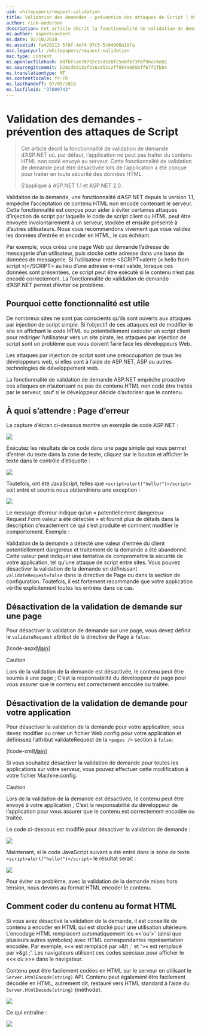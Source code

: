 ```yaml
---
uid: whitepapers/request-validation
title: Validation des demandes - prévention des attaques de Script | Microsoft Docs
author: rick-anderson
description: Cet article décrit la fonctionnalité de validation de demande d’ASP.NET où, par défaut, l’application ne peut pas traiter non codé soumettre des contenus de HTML...
ms.author: aspnetcontent
ms.date: 02/10/2010
ms.assetid: fa429113-5f8f-4ef4-97c5-5c04900a19fa
msc.legacyurl: /whitepapers/request-validation
msc.type: content
ms.openlocfilehash: 0dfbfcae70792c57d530fc5e6fb73f8f96ec6e02
ms.sourcegitcommit: b28cd0313af316c051c2ff8549865bff67f2fbb4
ms.translationtype: MT
ms.contentlocale: fr-FR
ms.lasthandoff: 07/05/2018
ms.locfileid: "37809743"
---
```

<a name="request-validation---preventing-script-attacks"></a>Validation des demandes - prévention des attaques de Script
====================
> Cet article décrit la fonctionnalité de validation de demande d’ASP.NET où, par défaut, l’application ne peut pas traiter du contenu HTML non codé envoyé au serveur. Cette fonctionnalité de validation de demande peut être désactivée lors de l’application a été conçue pour traiter en toute sécurité des données HTML.
> 
> S’applique à ASP.NET 1.1 et ASP.NET 2.0.


Validation de la demande, une fonctionnalité d’ASP.NET depuis la version 1.1, empêche l’acceptation de contenu HTML non encodé contenant le serveur. Cette fonctionnalité est conçue pour aider à éviter certaines attaques d’injection de script par laquelle le code de script client ou HTML peut être envoyée involontairement à un serveur, stockée et ensuite présenté à d’autres utilisateurs. Nous vous recommandons vivement que vous validez les données d’entrée et encoder en HTML, le cas échéant.

Par exemple, vous créez une page Web qui demande l’adresse de messagerie d’un utilisateur, puis stocke cette adresse dans une base de données de messagerie. Si l’utilisateur entre &lt;SCRIPT&gt;alerte (« hello from script »)&lt;/SCRIPT&gt; au lieu d’une adresse e-mail valide, lorsque ces données sont présentées, ce script peut être exécuté si le contenu n’est pas encodé correctement. La fonctionnalité de validation de demande d’ASP.NET permet d’éviter ce problème.

## <a name="why-this-feature-is-useful"></a>Pourquoi cette fonctionnalité est utile

De nombreux sites ne sont pas conscients qu’ils sont ouverts aux attaques par injection de script simple. Si l’objectif de ces attaques est de modifier le site en affichant le code HTML ou potentiellement exécuter un script client pour rediriger l’utilisateur vers un site pirate, les attaques par injection de script sont un problème que vous doivent faire face les développeurs Web.

Les attaques par injection de script sont une préoccupation de tous les développeurs web, si elles sont à l’aide de ASP.NET, ASP ou autres technologies de développement web.

La fonctionnalité de validation de demande ASP.NET empêche proactive ces attaques en n’autorisant ne pas de contenu HTML non codé être traités par le serveur, sauf si le développeur décide d’autoriser que le contenu.

## <a name="what-to-expect-error-page"></a>À quoi s’attendre : Page d’erreur

La capture d’écran ci-dessous montre un exemple de code ASP.NET :

![](request-validation/_static/image1.png)

Exécutez les résultats de ce code dans une page simple qui vous permet d’entrer du texte dans la zone de texte, cliquez sur le bouton et afficher le texte dans le contrôle d’étiquette :

![](request-validation/_static/image2.png)

Toutefois, ont été JavaScript, telles que `<script>alert("hello!")</script>` soit entré et soumis nous obtiendrions une exception :

![](request-validation/_static/image3.png)

Le message d’erreur indique qu’un « potentiellement dangereux Request.Form valeur a été détectée » et fournit plus de détails dans la description d’exactement ce qui s’est produite et comment modifier le comportement. Exemple :

Validation de la demande a détecté une valeur d’entrée du client potentiellement dangereux et traitement de la demande a été abandonné. Cette valeur peut indiquer une tentative de compromettre la sécurité de votre application, tel qu’une attaque de script entre sites. Vous pouvez désactiver la validation de la demande en définissant `validateRequest=false` dans la directive de Page ou dans la section de configuration. Toutefois, il est fortement recommandé que votre application vérifie explicitement toutes les entrées dans ce cas.

## <a name="disabling-request-validation-on-a-page"></a>Désactivation de la validation de demande sur une page

Pour désactiver la validation de demande sur une page, vous devez définir le `validateRequest` attribut de la directive de Page à `false`:

[!code-aspx[Main](request-validation/samples/sample1.aspx)]

> [!CAUTION]
> Lors de la validation de la demande est désactivée, le contenu peut être soumis à une page ; C’est la responsabilité du développeur de page pour vous assurer que le contenu est correctement encodée ou traitée.

## <a name="disabling-request-validation-for-your-application"></a>Désactivation de la validation de demande pour votre application

Pour désactiver la validation de la demande pour votre application, vous devez modifier ou créer un fichier Web.config pour votre application et définissez l’attribut validateRequest de la `<pages />` section à `false`:

[!code-xml[Main](request-validation/samples/sample2.xml)]

Si vous souhaitez désactiver la validation de demande pour toutes les applications sur votre serveur, vous pouvez effectuer cette modification à votre fichier Machine.config.

> [!CAUTION]
> Lors de la validation de la demande est désactivée, le contenu peut être envoyé à votre application ; C’est la responsabilité du développeur de l’application pour vous assurer que le contenu est correctement encodée ou traitée.

Le code ci-dessous est modifié pour désactiver la validation de demande :

![](request-validation/_static/image4.png)

Maintenant, si le code JavaScript suivant a été entré dans la zone de texte `<script>alert("hello!")</script>` le résultat serait :

![](request-validation/_static/image5.png)

Pour éviter ce problème, avec la validation de la demande mises hors tension, nous devons au format HTML encoder le contenu.

## <a name="how-to-html-encode-content"></a>Comment coder du contenu au format HTML

Si vous avez désactivé la validation de la demande, il est conseillé de contenu à encoder en HTML qui est stocké pour une utilisation ultérieure. L’encodage HTML remplacent automatiquement les «&lt;'ou'&gt;' (ainsi que plusieurs autres symboles) avec HTML correspondantes représentation encodée. Par exemple, «&lt;« est remplacé par »&amp;lt ;' et '&gt;« est remplacé par »&amp;gt ;'. Les navigateurs utilisent ces codes spéciaux pour afficher le «&lt;« ou »&gt;» dans le navigateur.

Contenu peut être facilement codées en HTML sur le serveur en utilisant le `Server.HtmlEncode(string)` API. Contenu peut également être facilement décodée en HTML, autrement dit, restauré vers HTML standard à l’aide du `Server.HtmlDecode(string)` (méthode).

![](request-validation/_static/image6.png)

Ce qui entraîne :

![](request-validation/_static/image7.png)
